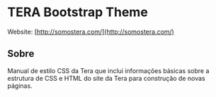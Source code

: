 # TERA Bootstrap Theme

Website: [http://somostera.com/](http://somostera.com/)

## Sobre

Manual de estilo CSS da Tera que inclui informações básicas sobre a estrutura de CSS e HTML do site da Tera para construção de novas páginas.